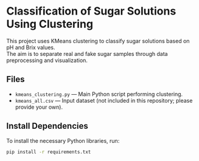 # Classification of Sugar Solutions Using Clustering

This project uses KMeans clustering to classify sugar solutions based on pH and Brix values.  
The aim is to separate real and fake sugar samples through data preprocessing and visualization.

## Files

- `kmeans_clustering.py` — Main Python script performing clustering.
- `kmeans_all.csv` — Input dataset (not included in this repository; please provide your own).

## Install Dependencies

To install the necessary Python libraries, run:

```bash
pip install -r requirements.txt

